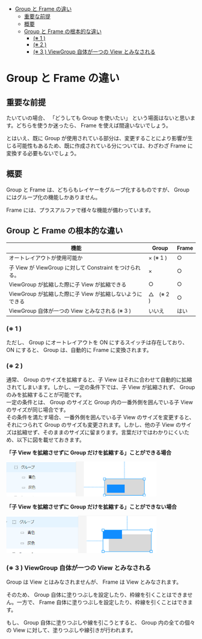 - [Group と Frame の違い](#group-と-frame-の違い)
  - [重要な前提](#重要な前提)
  - [概要](#概要)
  - [Group と Frame の根本的な違い](#group-と-frame-の根本的な違い)
    - [(※ 1 )](#-1-)
    - [(※ 2 )](#-2-)
    - [(※ 3 ) ViewGroup 自体が一つの View とみなされる](#-3--viewgroup-自体が一つの-view-とみなされる)


# Group と Frame の違い

## 重要な前提

たいていの場合、 「どうしても Group を使いたい」 という場面はないと思います。どちらを使うか迷ったら、 Frame を使えば間違いないでしょう。

とはいえ、既に Group が使用されている部分は、変更することにより影響が生じる可能性もあるため、既に作成されている分については、わざわざ Frame に変換する必要もないでしょう。


## 概要

Group と Frame は、どちらもレイヤーをグループ化するものですが、 Group にはグループ化の機能しかありません。

Frame には、プラスアルファで様々な機能が備わっています。


## Group と Frame の根本的な違い

| 機能                                                     | Group     | Frame |
| -------------------------------------------------------- | --------- | ----- |
| オートレイアウトが使用可能か                             | × (※ 1 )  | ○     |
| 子 View が ViewGroup に対して Constraint をつけられる。  | ×         | ○     |
| ViewGroup が拡縮した際に子 View が拡縮できる             | ○         | ○     |
| ViewGroup が拡縮した際に子 View が拡縮しないようにできる | △　(※ 2 ) | ○     |
| ViewGroup 自体が一つの View とみなされる (※ 3 )          | いいえ    | はい  |

### (※ 1 )

ただし、 Group にオートレイアウトを ON にするスイッチは存在しており、 ON にすると、 Group は、自動的に Frame に変換されます。


### (※ 2 )

通常、 Group のサイズを拡縮すると、子 View はそれに合わせて自動的に拡縮されてしまいます。しかし、一定の条件下では、子 View が拡縮されず、 Group のみを拡縮することが可能です。  
一定の条件とは、 Group のサイズと Group 内の一番外側を囲んでいる子 View のサイズが同じ場合です。  
その条件を満たす場合、一番外側を囲んでいる子 View のサイズを変更すると、それにつられて Group のサイズも変更されます。しかし、他の子 View のサイズは拡縮せず、そのままのサイズに留まります。言葉だけではわかりにくいため、以下に図を載せておきます。

**「子 View を拡縮させずに Group だけを拡縮する」ことができる場合**

<img src="./画像/子Viewを拡縮させずにGroupの拡縮が可能.PNG" width="400">

**「子 View を拡縮させずに Group だけを拡縮する」ことができない場合**

<img src="./画像/Groupの拡縮に合わせて子Viewが常に拡縮する.PNG" width="400">


### (※ 3 ) ViewGroup 自体が一つの View とみなされる

Group は View とはみなされませんが、 Frame は View とみなされます。

そのため、 Group 自体に塗りつぶしを設定したり、枠線を引くことはできません。一方で、 Frame 自体に塗りつぶしを設定したり、枠線を引くことはできます。

もし、 Group 自体に塗りつぶしや線を引こうとすると、 Group 内の全ての個々の View に対して、塗りつぶしや線引きが行われます。


